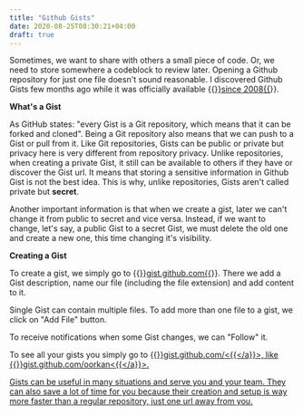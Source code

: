 ```yaml
---
title: "Github Gists"
date: 2020-08-25T08:30:21+04:00
draft: true
---
```


Sometimes, we want to share with others a small piece of code. Or, we need to store somewhere a codeblock to review later. Opening a Github repository for just one file doesn't sound reasonable. I discovered Github Gists few months ago while it was officially available {{<a href="https://gist.github.com/schacon/1#file-gistfile1-txt" target="_blank" rel="noopener noreferrer">}}since 2008{{</a>}}.

**What's a Gist**

As GitHub states: "every Gist is a Git repository, which means that it can be forked and cloned". Being a Git repository also means that we can push to a Gist or pull from it. Like Git repositories, Gists can be public or private but privacy here is very different from repository privacy. Unlike repositories, when creating a private Gist, it still can be available to others if they have or discover the Gist url. It means that storing a sensitive information in Github Gist is not the best idea. This is why, unlike repositories, Gists aren't called private but **secret**. 

Another important information is that when we create a gist, later we can't change it from public to secret and vice versa. Instead, if we want to change, let's say, a public Gist to a secret Gist, we must delete the old one and create a new one, this time changing it's visibility.

**Creating a Gist**

To create a gist, we simply go to {{<a href="https://gist.github.com/" target="_blank" rel="noopener noreferrer">}}gist.github.com{{</a>}}. There we add a Gist description, name our file (including the file extension) and add content to it. 

<!-- Image  -->

Single Gist can contain multiple files. To add more than one file to a gist, we click on "Add File" button.

<!-- Image  -->
<!-- Gist file options, wrapping options -->


To receive notifications when some Gist changes, we can "Follow" it.

<!-- Image -->

To see all your gists you simply go to {{<a href="gist.github.com/oorkan" target="_blank" rel="noopener noreferrer">}}gist.github.com/<username><{{</a}}>, like {{<a href="gist.github.com/oorkan" target="_blank" rel="noopener noreferrer">}}gist.github.com/oorkan<{{</a}}>.

Gists can be useful in many situations and serve you and your team. They can also save a lot of time for you because their creation and setup is way more faster than a regular repository, just one url away from you.